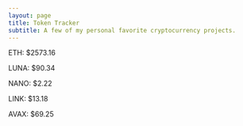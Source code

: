 ```yaml
---
layout: page
title: Token Tracker
subtitle: A few of my personal favorite cryptocurrency projects.
---
```


<!--BEGINCRYPTOINPUT-->
ETH: $2573.16

LUNA: $90.34

NANO: $2.22

LINK: $13.18

AVAX: $69.25

<!--ENDCRYPTOINPUT-->
